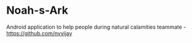 # Noah-s-Ark
Android application to help people during natural calamities
teammate - https://github.com/nvvijay
